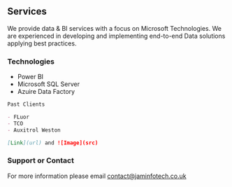 ## Services

We provide data & BI services with a focus on Microsoft Technologies. We are experienced in developing and implementing end-to-end Data solutions applying best practices. 

### Technologies
- Power BI
- Microsoft SQL Server
- Azuire Data Factory

```markdown
Past Clients

- FLuor
- TCO
- Auxitrol Weston

[Link](url) and ![Image](src)
```

### Support or Contact

For more information please email contact@jaminfotech.co.uk
